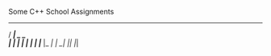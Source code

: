 Some C++ School Assignments
   ____               
  / ___|    _     _   
 | |      _| |_ _| |_ 
 | |___  |_   _|_   _|
  \____|   |_|   |_|  
                      
